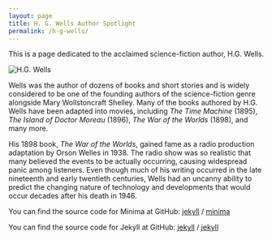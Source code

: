 ```yaml
---
layout: page
title: H. G. Wells Author Spotlight
permalink: /h-g-wells/
---
```


This is a page dedicated to the acclaimed science-fiction author, H.G. Wells.

![H.G. Wells](/DigitalHistorySite/assets/H.G._Wells.jpg)

Wells was the author of dozens of books and short stories and is widely considered to be one of the founding authors of the science-fiction genre alongside Mary Wollstoncraft Shelley. Many of the books authored by H.G. Wells have been adapted into movies, including *The Time Machine* (1895), *The Island of Doctor Moreau* (1896), *The War of the Worlds* (1898), and many more.

His 1898 book, *The War of the Worlds*, gained fame as a radio production adaptation by Orson Welles in 1938. The radio show was so realistic that many believed the events to be actually occurring, causing widespread panic among listeners. Even though much of his writing occurred in the late nineteenth and early twentieth centuries, Wells had an uncanny ability to predict the changing nature of technology and developments that would occur decades after his death in 1946.

You can find the source code for Minima at GitHub:
[jekyll][jekyll-organization] /
[minima](https://github.com/jekyll/minima)

You can find the source code for Jekyll at GitHub:
[jekyll][jekyll-organization] /
[jekyll](https://github.com/jekyll/jekyll)


[jekyll-organization]: https://github.com/jekyll
